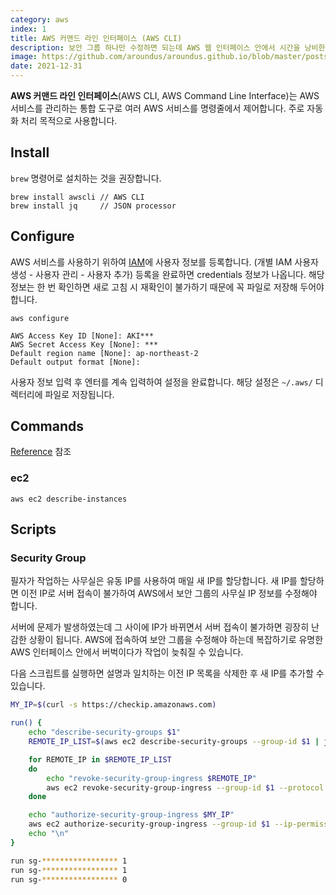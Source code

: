 ```yaml
---
category: aws
index: 1
title: AWS 커맨드 라인 인터페이스 (AWS CLI)
description: 보안 그룹 하나만 수정하면 되는데 AWS 웹 인터페이스 안에서 시간을 낭비한 경험이 있으신가요? 이제 터미널에서 AWS 웹과 동일한 기능을 구현하는 명령을 실행하세요.
image: https://github.com/aroundus/aroundus.github.io/blob/master/posts/aws/cover.jpg?raw=true
date: 2021-12-31
---
```


**AWS 커맨드 라인 인터페이스**(AWS CLI, AWS Command Line Interface)는 AWS 서비스를 관리하는 통합 도구로 여러 AWS 서비스를 명령줄에서 제어합니다. 주로 자동화 처리 목적으로 사용합니다.

## Install

`brew` 명령어로 설치하는 것을 권장합니다.

```shell{promptHost: localhost}
brew install awscli // AWS CLI
brew install jq     // JSON processor
```

## Configure

AWS 서비스를 사용하기 위하여 [IAM](https://console.aws.amazon.com/iam/home)에 사용자 정보를 등록합니다. (개별 IAM 사용자 생성 - 사용자 관리 - 사용자 추가) 등록을 완료하면 credentials 정보가 나옵니다. 해당 정보는 한 번 확인하면 새로 고침 시 재확인이 불가하기 때문에 꼭 파일로 저장해 두어야 합니다.

```shell{promptHost: localhost}
aws configure
```

```shell{promptHost: localhost}
AWS Access Key ID [None]: AKI***
AWS Secret Access Key [None]: ***
Default region name [None]: ap-northeast-2
Default output format [None]:
```

사용자 정보 입력 후 엔터를 계속 입력하여 설정을 완료합니다. 해당 설정은 `~/.aws/` 디렉터리에 파일로 저장됩니다.

## Commands

[Reference](https://docs.aws.amazon.com/cli/latest/reference/) 참조

### ec2

```shell{promptHost: localhost}
aws ec2 describe-instances
```

## Scripts

### Security Group

필자가 작업하는 사무실은 유동 IP를 사용하여 매일 새 IP를 할당합니다. 새 IP를 할당하면 이전 IP로 서버 접속이 불가하여 AWS에서 보안 그룹의 사무실 IP 정보를 수정해야 합니다.

서버에 문제가 발생하였는데 그 사이에 IP가 바뀌면서 서버 접속이 불가하면 굉장히 난감한 상황이 됩니다. AWS에 접속하여 보안 그룹을 수정해야 하는데 복잡하기로 유명한 AWS 인터페이스 안에서 버벅이다가 작업이 늦춰질 수 있습니다.

다음 스크립트를 실행하면 설명과 일치하는 이전 IP 목록을 삭제한 후 새 IP를 추가할 수 있습니다.

```bash
MY_IP=$(curl -s https://checkip.amazonaws.com)

run() {
    echo "describe-security-groups $1"
    REMOTE_IP_LIST=$(aws ec2 describe-security-groups --group-id $1 | jq '.SecurityGroups[0].IpPermissions['$2'].IpRanges[] | select(.Description == "DUNAMU Office") | .CidrIp' -r)

    for REMOTE_IP in $REMOTE_IP_LIST
    do
        echo "revoke-security-group-ingress $REMOTE_IP"
        aws ec2 revoke-security-group-ingress --group-id $1 --protocol tcp --port 0-65535 --cidr $REMOTE_IP
    done

    echo "authorize-security-group-ingress $MY_IP"
    aws ec2 authorize-security-group-ingress --group-id $1 --ip-permissions IpProtocol=tcp,FromPort=0,ToPort=65535,IpRanges='[{CidrIp='$MY_IP'/32,Description="DUNAMU Office"}]'
    echo "\n"
}

run sg-***************** 1
run sg-***************** 1
run sg-***************** 0
```

